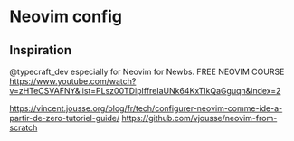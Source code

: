 # Neovim config

## Inspiration

@typecraft_dev especially for Neovim for Newbs. FREE NEOVIM COURSE 
https://www.youtube.com/watch?v=zHTeCSVAFNY&list=PLsz00TDipIffreIaUNk64KxTIkQaGguqn&index=2 

https://vincent.jousse.org/blog/fr/tech/configurer-neovim-comme-ide-a-partir-de-zero-tutoriel-guide/ https://github.com/vjousse/neovim-from-scratch

